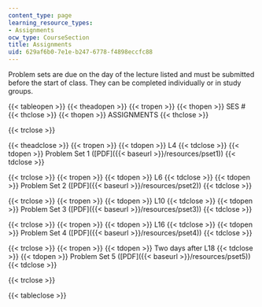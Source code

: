 ```yaml
---
content_type: page
learning_resource_types:
- Assignments
ocw_type: CourseSection
title: Assignments
uid: 629af6b0-7e1e-b247-6778-f4898eccfc88
---
```


Problem sets are due on the day of the lecture listed and must be submitted before the start of class. They can be completed individually or in study groups.

{{< tableopen >}}
{{< theadopen >}}
{{< tropen >}}
{{< thopen >}}
SES #
{{< thclose >}}
{{< thopen >}}
ASSIGNMENTS
{{< thclose >}}

{{< trclose >}}

{{< theadclose >}}
{{< tropen >}}
{{< tdopen >}}
L4
{{< tdclose >}}
{{< tdopen >}}
Problem Set 1 ([PDF]({{< baseurl >}}/resources/pset1))
{{< tdclose >}}

{{< trclose >}}
{{< tropen >}}
{{< tdopen >}}
L6
{{< tdclose >}}
{{< tdopen >}}
Problem Set 2 ([PDF]({{< baseurl >}}/resources/pset2))
{{< tdclose >}}

{{< trclose >}}
{{< tropen >}}
{{< tdopen >}}
L10
{{< tdclose >}}
{{< tdopen >}}
Problem Set 3 ([PDF]({{< baseurl >}}/resources/pset3))
{{< tdclose >}}

{{< trclose >}}
{{< tropen >}}
{{< tdopen >}}
L16
{{< tdclose >}}
{{< tdopen >}}
Problem Set 4 ([PDF]({{< baseurl >}}/resources/pset4))
{{< tdclose >}}

{{< trclose >}}
{{< tropen >}}
{{< tdopen >}}
Two days after L18
{{< tdclose >}}
{{< tdopen >}}
Problem Set 5 ([PDF]({{< baseurl >}}/resources/pset5))
{{< tdclose >}}

{{< trclose >}}

{{< tableclose >}}